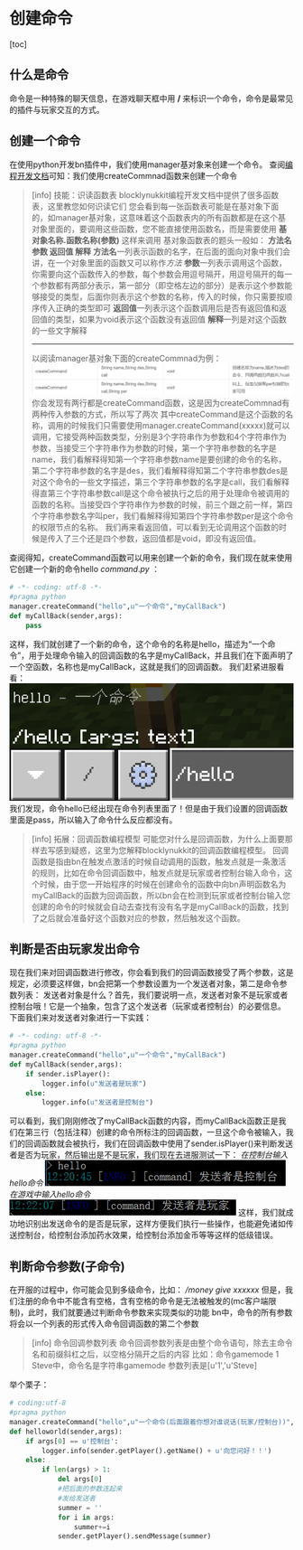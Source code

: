# 创建命令
[toc]
## 什么是命令
命令是一种特殊的聊天信息，在游戏聊天框中用 **/** 来标识一个命令，命令是最常见的插件与玩家交互的方式。
## 创建一个命令
在使用python开发bn插件中，我们使用manager基对象来创建一个命令。
查阅[编程开发文档](http://www.blocklynukkit.info/1723846)可知：我们使用createCommnad函数来创建一个命令
>[info] 技能：识读函数表
> blocklynukkit编程开发文档中提供了很多函数表，这里教您如何识读它们
> 您会看到每一张函数表可能是在基对象下面的，如manager基对象，这意味着这个函数表内的所有函数都是在这个基对象里面的，要调用这些函数，您不能直接使用函数名，而是需要使用 **基对象名称.函数名称(参数)** 这样来调用
> 基对象函数表的题头一般如： **方法名 参数 返回值 解释**
> **方法名**一列表示函数的名字，在后面的面向对象中我们会讲，在一个对象里面的函数又可以称作*方法*
> **参数**一列表示调用这个函数，你需要向这个函数传入的参数，每个参数会用逗号隔开，用逗号隔开的每一个参数都有两部分表示，第一部分（即空格左边的部分）是表示这个参数能够接受的类型，后面你则表示这个参数的名称，传入的时候，你只需要按顺序传入正确的类型即可
> **返回值**一列表示这个函数调用后是否有返回值和返回值的类型，如果为void表示这个函数没有返回值
> **解释**一列是对这个函数的一些文字解释
> *******************
> 以阅读manager基对象下面的createCommnad为例：
> ![](images/screenshot_1598077020977.png)
> 你会发现有两行都是createCommand函数，这是因为createCommnad有两种传入参数的方式，所以写了两次
> 其中createCommand是这个函数的名称，调用的时候我们只需要使用manager.createCommand(xxxxx)就可以调用，它接受两种函数类型，分别是3个字符串作为参数和4个字符串作为参数，当接受三个字符串作为参数的时候，第一个字符串参数的名字是name，我们看解释得知第一个字符串参数name是要创建的命令的名称，第二个字符串参数的名字是des，我们看解释得知第二个字符串参数des是对这个命令的一些文字描述，第三个字符串参数的名字是call，我们看解释得直第三个字符串参数call是这个命令被执行之后的用于处理命令被调用的函数的名称。当接受四个字符串作为参数的时候，前三个跟之前一样，第四个字符串参数名字叫per，我们看解释得知第四个字符串参数per是这个命令的权限节点的名称。
> 我们再来看返回值，可以看到无论调用这个函数的时候是传入了三个还是四个参数，返回值都是void，即没有返回值。

查阅得知，createCommand函数可以用来创建一个新的命令，我们现在就来使用它创建一个新的命令hello
*command*.*py* ：
```python
# -*- coding: utf-8 -*-
#pragma python
manager.createCommand("hello",u"一个命令","myCallBack")
def myCallBack(sender,args):
    pass
```
这样，我们就创建了一个新的命令，这个命令的名称是hello，描述为“一个命令”，用于处理命令输入的回调函数的名字是myCallBack，并且我们在下面声明了一个空函数，名称也是myCallBack，这就是我们的回调函数。
我们赶紧进服看看：
![](images/screenshot_1598142747796.png)
我们发现，命令hello已经出现在命令列表里面了！但是由于我们设置的回调函数里面是pass，所以输入了命令什么反应都没有。
>[info] 拓展：回调函数编程模型
> 可能您对什么是回调函数，为什么上面要那样去写感到疑惑，这里为您解释blocklynukkit的回调函数编程模型。
> 回调函数是指由bn在触发点激活的时候自动调用的函数，触发点就是一条激活的规则，比如在命令回调函数中，触发点就是玩家或者控制台输入命令，这个时候，由于您一开始程序的时候在创建命令的函数中向bn声明函数名为myCallBack的函数为回调函数，所以bn会在检测到玩家或者控制台输入您创建的命令的时候就会自动去查找有没有名字是myCallBack的函数，找到了之后就会准备好这个函数对应的参数，然后触发这个函数。
## 判断是否由玩家发出命令
现在我们来对回调函数进行修改，你会看到我们的回调函数接受了两个参数，这是规定，必须要这样做，bn会把第一个参数设置为一个发送者对象，第二是命令参数列表：
发送者对象是什么？首先，我们要说明一点，发送者对象不是玩家或者控制台哦！它是一个抽象，包含了这个发送者（玩家或者控制台）的必要信息。
下面我们来对发送者对象进行一下实践：
```python
# -*- coding: utf-8 -*-
#pragma python
manager.createCommand("hello",u"一个命令","myCallBack")
def myCallBack(sender,args):
    if sender.isPlayer():
        logger.info(u"发送者是玩家")
    else:
        logger.info(u"发送者是控制台")
```
可以看到，我们刚刚修改了myCallBack函数的内容，而myCallBack函数正是我们在第三行（包括注释）创建的命令所标注的回调函数，一旦这个命令被输入，我们的回调函数就会被执行，我们在回调函数中使用了sender.isPlayer()来判断发送者是否为玩家，然后输出是不是玩家，我们现在去进服测试一下：
*在控制台输入hello命令*
![](images/screenshot_1598156455562.png)
*在游戏中输入hello命令*
![](images/screenshot_1598156548041.png)
这样，我们就成功地识别出发送命令的是否是玩家，这样方便我们执行一些操作，也能避免诸如传送控制台，给控制台添加药水效果，给控制台添加金币等等这样的低级错误。
## 判断命令参数(子命令)
在开服的过程中，你可能会见到多级命令，比如：
*/money give xxxxxx*
但是，我们注册的命令中不能含有空格，含有空格的命令是无法被触发的(mc客户端限制)，此时，我们就要通过判断命令参数来实现类似的功能
bn中，命令的所有参数将会以一个列表的形式传入命令回调函数的第二个参数
>[info] 命令回调参数列表
> 命令回调参数列表是由整个命令语句，除去主命令名和前缀斜杠之后，以空格分隔开之后的内容
> 比如：命令gamemode 1 Steve中，命令名是字符串gamemode 参数列表是[u'1','u'Steve]

举个栗子：
```python
# coding:utf-8
#pragma python
manager.createCommand("hello",u"一个命令(后面跟着你想对谁说话(玩家/控制台))","helloworld")
def helloworld(sender,args):
    if args[0] == u'控制台':
        logger.info(sender.getPlayer().getName() + u'向您问好！！')
    else:
        if len(args) > 1:
            del args[0]
            #把后面的参数连起来
            #发给发送者
            summer = ''
            for i in args:
                summer+=i
            sender.getPlayer().sendMessage(summer)
```